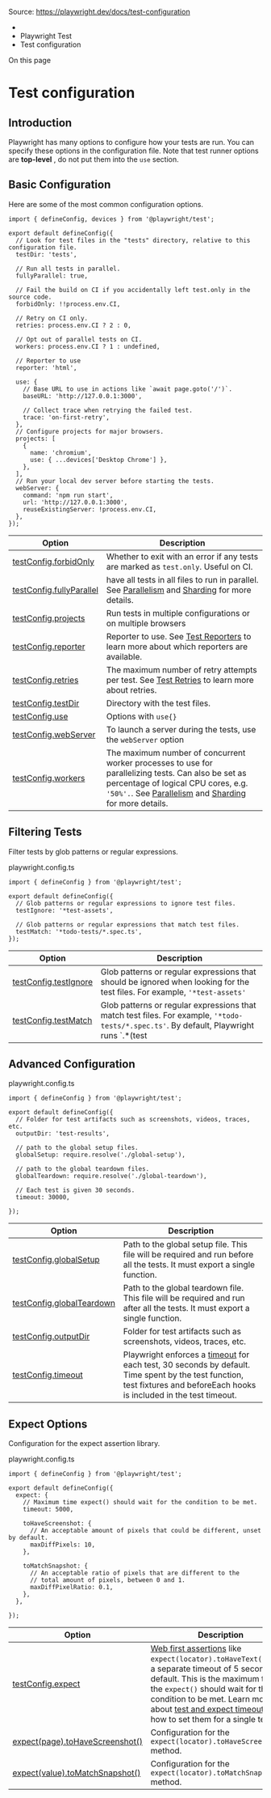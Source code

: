 Source: https://playwright.dev/docs/test-configuration

  * [](/)
  * Playwright Test
  * Test configuration



On this page

# Test configuration

## Introduction​

Playwright has many options to configure how your tests are run. You can specify these options in the configuration file. Note that test runner options are **top-level** , do not put them into the `use` section.

## Basic Configuration​

Here are some of the most common configuration options.
    
    
    import { defineConfig, devices } from '@playwright/test';  
      
    export default defineConfig({  
      // Look for test files in the "tests" directory, relative to this configuration file.  
      testDir: 'tests',  
      
      // Run all tests in parallel.  
      fullyParallel: true,  
      
      // Fail the build on CI if you accidentally left test.only in the source code.  
      forbidOnly: !!process.env.CI,  
      
      // Retry on CI only.  
      retries: process.env.CI ? 2 : 0,  
      
      // Opt out of parallel tests on CI.  
      workers: process.env.CI ? 1 : undefined,  
      
      // Reporter to use  
      reporter: 'html',  
      
      use: {  
        // Base URL to use in actions like `await page.goto('/')`.  
        baseURL: 'http://127.0.0.1:3000',  
      
        // Collect trace when retrying the failed test.  
        trace: 'on-first-retry',  
      },  
      // Configure projects for major browsers.  
      projects: [  
        {  
          name: 'chromium',  
          use: { ...devices['Desktop Chrome'] },  
        },  
      ],  
      // Run your local dev server before starting the tests.  
      webServer: {  
        command: 'npm run start',  
        url: 'http://127.0.0.1:3000',  
        reuseExistingServer: !process.env.CI,  
      },  
    });  
    

Option| Description  
---|---  
[testConfig.forbidOnly](/docs/api/class-testconfig#test-config-forbid-only)| Whether to exit with an error if any tests are marked as `test.only`. Useful on CI.  
[testConfig.fullyParallel](/docs/api/class-testconfig#test-config-fully-parallel)| have all tests in all files to run in parallel. See [Parallelism](/docs/test-parallel) and [Sharding](/docs/test-sharding) for more details.  
[testConfig.projects](/docs/api/class-testconfig#test-config-projects)| Run tests in multiple configurations or on multiple browsers  
[testConfig.reporter](/docs/api/class-testconfig#test-config-reporter)| Reporter to use. See [Test Reporters](/docs/test-reporters) to learn more about which reporters are available.  
[testConfig.retries](/docs/api/class-testconfig#test-config-retries)| The maximum number of retry attempts per test. See [Test Retries](/docs/test-retries) to learn more about retries.  
[testConfig.testDir](/docs/api/class-testconfig#test-config-test-dir)| Directory with the test files.  
[testConfig.use](/docs/api/class-testconfig#test-config-use)| Options with `use{}`  
[testConfig.webServer](/docs/api/class-testconfig#test-config-web-server)| To launch a server during the tests, use the `webServer` option  
[testConfig.workers](/docs/api/class-testconfig#test-config-workers)| The maximum number of concurrent worker processes to use for parallelizing tests. Can also be set as percentage of logical CPU cores, e.g. `'50%'.`. See [Parallelism](/docs/test-parallel) and [Sharding](/docs/test-sharding) for more details.  
  
## Filtering Tests​

Filter tests by glob patterns or regular expressions.

playwright.config.ts
    
    
    import { defineConfig } from '@playwright/test';  
      
    export default defineConfig({  
      // Glob patterns or regular expressions to ignore test files.  
      testIgnore: '*test-assets',  
      
      // Glob patterns or regular expressions that match test files.  
      testMatch: '*todo-tests/*.spec.ts',  
    });  
    

Option| Description  
---|---  
[testConfig.testIgnore](/docs/api/class-testconfig#test-config-test-ignore)| Glob patterns or regular expressions that should be ignored when looking for the test files. For example, `'*test-assets'`  
[testConfig.testMatch](/docs/api/class-testconfig#test-config-test-match)| Glob patterns or regular expressions that match test files. For example, `'*todo-tests/*.spec.ts'`. By default, Playwright runs `.*(test|spec).(js|ts|mjs)` files.  
  
## Advanced Configuration​

playwright.config.ts
    
    
    import { defineConfig } from '@playwright/test';  
      
    export default defineConfig({  
      // Folder for test artifacts such as screenshots, videos, traces, etc.  
      outputDir: 'test-results',  
      
      // path to the global setup files.  
      globalSetup: require.resolve('./global-setup'),  
      
      // path to the global teardown files.  
      globalTeardown: require.resolve('./global-teardown'),  
      
      // Each test is given 30 seconds.  
      timeout: 30000,  
      
    });  
    

Option| Description  
---|---  
[testConfig.globalSetup](/docs/api/class-testconfig#test-config-global-setup)| Path to the global setup file. This file will be required and run before all the tests. It must export a single function.  
[testConfig.globalTeardown](/docs/api/class-testconfig#test-config-global-teardown)| Path to the global teardown file. This file will be required and run after all the tests. It must export a single function.  
[testConfig.outputDir](/docs/api/class-testconfig#test-config-output-dir)| Folder for test artifacts such as screenshots, videos, traces, etc.  
[testConfig.timeout](/docs/api/class-testconfig#test-config-timeout)| Playwright enforces a [timeout](/docs/test-timeouts) for each test, 30 seconds by default. Time spent by the test function, test fixtures and beforeEach hooks is included in the test timeout.  
  
## Expect Options​

Configuration for the expect assertion library.

playwright.config.ts
    
    
    import { defineConfig } from '@playwright/test';  
      
    export default defineConfig({  
      expect: {  
        // Maximum time expect() should wait for the condition to be met.  
        timeout: 5000,  
      
        toHaveScreenshot: {  
          // An acceptable amount of pixels that could be different, unset by default.  
          maxDiffPixels: 10,  
        },  
      
        toMatchSnapshot: {  
          // An acceptable ratio of pixels that are different to the  
          // total amount of pixels, between 0 and 1.  
          maxDiffPixelRatio: 0.1,  
        },  
      },  
      
    });  
    

Option| Description  
---|---  
[testConfig.expect](/docs/api/class-testconfig#test-config-expect)| [Web first assertions](/docs/test-assertions) like `expect(locator).toHaveText()` have a separate timeout of 5 seconds by default. This is the maximum time the `expect()` should wait for the condition to be met. Learn more about [test and expect timeouts](/docs/test-timeouts) and how to set them for a single test.  
[expect(page).toHaveScreenshot()](/docs/api/class-pageassertions#page-assertions-to-have-screenshot-1)| Configuration for the `expect(locator).toHaveScreenshot()` method.  
[expect(value).toMatchSnapshot()](/docs/api/class-snapshotassertions#snapshot-assertions-to-match-snapshot-1)| Configuration for the `expect(locator).toMatchSnapshot()` method.
